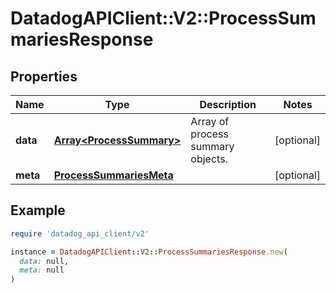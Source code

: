 # DatadogAPIClient::V2::ProcessSummariesResponse

## Properties

| Name     | Type                                                 | Description                       | Notes      |
| -------- | ---------------------------------------------------- | --------------------------------- | ---------- |
| **data** | [**Array&lt;ProcessSummary&gt;**](ProcessSummary.md) | Array of process summary objects. | [optional] |
| **meta** | [**ProcessSummariesMeta**](ProcessSummariesMeta.md)  |                                   | [optional] |

## Example

```ruby
require 'datadog_api_client/v2'

instance = DatadogAPIClient::V2::ProcessSummariesResponse.new(
  data: null,
  meta: null
)
```
